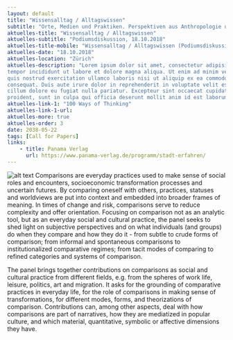 ```yaml
---
layout: default
title: "Wissensalltag / Alltagswissen"
subtitle: "Orte, Medien und Praktiken. Perspektiven aus Anthropologie und Kulturwissenschaft"
aktuelles-title: "Wissensalltag / Alltagswissen"
aktuelles-subtitle: "Podiumsdiskussion, 18.10.2018"
aktuelles-title-mobile: "Wissensalltag / Alltagswissen (Podiumsdiskussion)"
aktuelles-date: "18.10.2018"
aktuelles-location: "Zürich"
aktuelles-description: "Lorem ipsum dolor sit amet, consectetur adipisicing elit, sed do eiusmod
tempor incididunt ut labore et dolore magna aliqua. Ut enim ad minim veniam,
quis nostrud exercitation ullamco laboris nisi ut aliquip ex ea commodo
consequat. Duis aute irure dolor in reprehenderit in voluptate velit esse
cillum dolore eu fugiat nulla pariatur. Excepteur sint occaecat cupidatat non
proident, sunt in culpa qui officia deserunt mollit anim id est laborum."
aktuelles-link-1: "100 Ways of Thinking"
aktuelles-link-1-url:
aktuelles-more: true
aktuelles-order: 3
date: 2038-05-22
tags: [Call for Papers]
links:
    - title: Panama Verlag
      url: https://www.panama-verlag.de/programm/stadt-erfahren/
---
```

![alt text](http://127.0.0.1:4000/assets/img/100ways.png "Logo Title Text 1")
Comparisons are everyday practices used to make sense of social roles and encounters, socioeconomic transformation processes and uncertain futures. By comparing oneself with others, practices, statuses and worldviews are put into context and embedded into broader frames of meaning. In times of change and risk, comparisons serve to reduce complexity and offer orientation. Focusing on comparison not as an analytic tool, but as an everyday social and cultural practice, the panel seeks to shed light on subjective perspectives and on what individuals (and groups) do when they compare and how they do it - from subtle to crude forms of comparison; from informal and spontaneous comparisons to institutionalized comparative regimes; from tacit modes of comparing to refined categories and systems of comparison. 

The panel brings together contributions on comparisons as social and cultural practice from different fields, e.g. from the spheres of work life, leisure, politics, art and migration. It asks for the grounding of comparative practices in everyday life, for the role of comparisons in making sense of transformations, for different modes, forms, and theorizations of comparison. Contributions can, among other aspects, deal with how comparisons are part of narratives, how they are mediatized in popular culture, and which material, quantitative, symbolic or affective dimensions they have.

